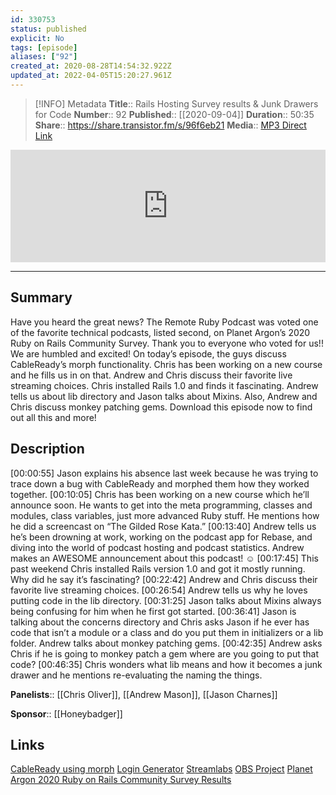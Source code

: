 ```yaml
---
id: 330753
status: published
explicit: No
tags: [episode]
aliases: ["92"]
created_at: 2020-08-28T14:54:32.922Z
updated_at: 2022-04-05T15:20:27.961Z
---
```


> [!INFO] Metadata
> **Title**:: Rails Hosting Survey results & Junk Drawers for Code
> **Number**:: 92
> **Published**:: [[2020-09-04]]
> **Duration**:: 50:35
> **Share**:: <https://share.transistor.fm/s/96f6eb21>
> **Media**:: [MP3 Direct Link](https://dts.podtrac.com/redirect.mp3/media.transistor.fm/96f6eb21/5b204509.mp3)

<iframe width="100%" height="180" frameborder="no" scrolling="no" seamless src="https://share.transistor.fm/e/96f6eb21/dark"></iframe>

---

## Summary

Have you heard the great news? The Remote Ruby Podcast was voted one of the favorite technical podcasts, listed second, on Planet Argon’s 2020 Ruby on Rails Community Survey. Thank you to everyone who voted for us!! We are humbled and excited! On today’s episode, the guys discuss CableReady’s morph functionality. Chris has been working on a new course and he fills us in on that. Andrew and Chris discuss their favorite live streaming choices. Chris installed Rails 1.0 and finds it fascinating. Andrew tells us about lib directory and Jason talks about Mixins. Also, Andrew and Chris discuss monkey patching gems. Download this episode now to find out all this and more!

## Description

[00:00:55] Jason explains his absence last week because he was trying to trace down a bug with CableReady and morphed them how they worked together.
[00:10:05] Chris has been working on a new course which he’ll announce soon. He wants to get into the meta programming, classes and modules, class variables, just more advanced Ruby stuff. He mentions how he did a screencast on “The Gilded Rose Kata.”
[00:13:40] Andrew tells us he’s been drowning at work, working on the podcast app for Rebase, and diving into the world of podcast hosting and podcast statistics. Andrew makes an AWESOME announcement about this podcast! ☺
[00:17:45] This past weekend Chris installed Rails version 1.0 and got it mostly running. Why did he say it’s fascinating?
[00:22:42] Andrew and Chris discuss their favorite live streaming choices.
[00:26:54] Andrew tells us why he loves putting code in the lib directory.
[00:31:25] Jason talks about Mixins always being confusing for him when he first got started.
[00:36:41] Jason is talking about the concerns directory and Chris asks Jason if he ever has code that isn’t a module or a class and do you put them in initializers or a lib folder. Andrew talks about monkey patching gems.
[00:42:35] Andrew asks Chris if he is going to monkey patch a gem where are you going to put that code?
[00:46:35] Chris wonders what lib means and how it becomes a junk drawer and he mentions re-evaluating the naming the things.

**Panelists**:: [[Chris Oliver]], [[Andrew Mason]], [[Jason Charnes]]

**Sponsor**:: [[Honeybadger]]

## Links

[CableReady using morph](https://github.com/hopsoft/cable_ready/issues/67)
[Login Generator](https://rubygems.org/gems/login_generator)
[Streamlabs](https://streamlabs.com/)
[OBS Project](https://obsproject.com/)
[Planet Argon 2020 Ruby on Rails Community Survey Results](https://rails-hosting.com/2020/)

